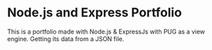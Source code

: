 # Node.js and Express Portfolio

This is a portfolio made with Node.js & ExpressJs with PUG as a view engine. Getting its data from a JSON file.
